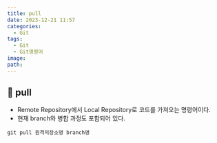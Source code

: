 ```yaml
---
title: pull
date: 2023-12-21 11:57
categories:
  - Git
tags:
  - Git
  - Git명령어
image: 
path:
---
```


## 🌈 pull
+ Remote Repository에서 Local Repository로 코드를 가져오는 명령어이다.
+ 현재 branch와 병합 과정도 포함되어 있다.

```git
git pull 원격저장소명 branch명
```